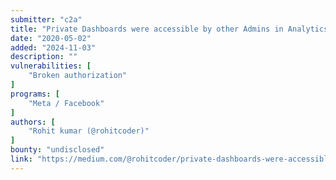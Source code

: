 ```yaml
---
submitter: "c2a"
title: "Private Dashboards were accessible by other Admins in Analytics Dashboard"
date: "2020-05-02"
added: "2024-11-03"
description: ""
vulnerabilities: [
    "Broken authorization"
]
programs: [
    "Meta / Facebook"
]
authors: [
    "Rohit kumar (@rohitcoder)"
]
bounty: "undisclosed"
link: "https://medium.com/@rohitcoder/private-dashboards-were-accessible-by-other-admins-in-analytics-dashboard-558010a379ab"
---
```




